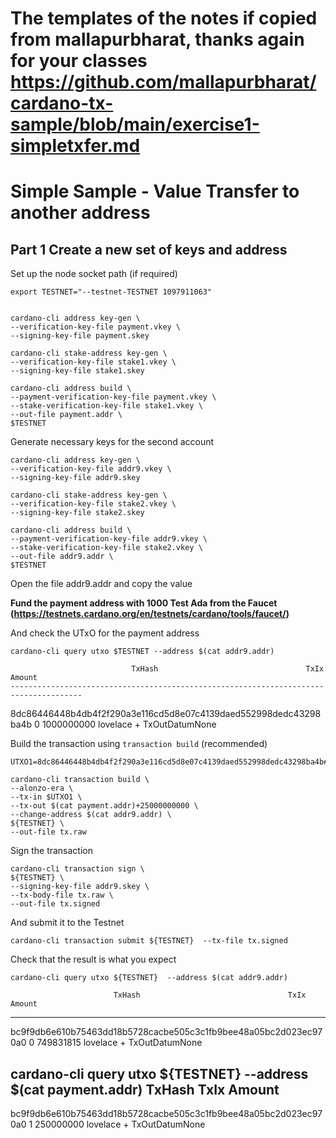 # The templates of the notes if copied from mallapurbharat, thanks again for your classes https://github.com/mallapurbharat/cardano-tx-sample/blob/main/exercise1-simpletxfer.md

# Simple Sample - Value Transfer to another address

## Part 1 Create a new set of keys and address 

Set up the node socket path (if required)

    export TESTNET="--testnet-TESTNET 1097911063"


    cardano-cli address key-gen \
    --verification-key-file payment.vkey \
    --signing-key-file payment.skey

    cardano-cli stake-address key-gen \
    --verification-key-file stake1.vkey \
    --signing-key-file stake1.skey

    cardano-cli address build \
    --payment-verification-key-file payment.vkey \
    --stake-verification-key-file stake1.vkey \
    --out-file payment.addr \
    $TESTNET


Generate necessary keys for the second account

    cardano-cli address key-gen \
    --verification-key-file addr9.vkey \
    --signing-key-file addr9.skey

    cardano-cli stake-address key-gen \
    --verification-key-file stake2.vkey \
    --signing-key-file stake2.skey

    cardano-cli address build \
    --payment-verification-key-file addr9.vkey \
    --stake-verification-key-file stake2.vkey \
    --out-file addr9.addr \
    $TESTNET

Open the file addr9.addr and copy the value    
    
 **Fund the payment address with 1000 Test Ada from the Faucet (https://testnets.cardano.org/en/testnets/cardano/tools/faucet/)**


And check the UTxO for the payment address 
    
    cardano-cli query utxo $TESTNET --address $(cat addr9.addr)

                               TxHash                                 TxIx        Amount
    --------------------------------------------------------------------------------------
   8dc86446448b4db4f2f290a3e116cd5d8e07c4139daed552998dedc43298ba4b     0        1000000000 lovelace + TxOutDatumNone



Build the transaction using `transaction build` (recommended)
    
    UTXO1=8dc86446448b4db4f2f290a3e116cd5d8e07c4139daed552998dedc43298ba4b#0

    cardano-cli transaction build \
    --alonzo-era \
    --tx-in $UTXO1 \
    --tx-out $(cat payment.addr)+25000000000 \
    --change-address $(cat addr9.addr) \
    ${TESTNET} \
    --out-file tx.raw

Sign the transaction

    cardano-cli transaction sign \
    ${TESTNET} \
    --signing-key-file addr9.skey \
    --tx-body-file tx.raw \
    --out-file tx.signed

And submit it to the Testnet

    cardano-cli transaction submit ${TESTNET}  --tx-file tx.signed


Check that the result is what you expect

    cardano-cli query utxo ${TESTNET}  --address $(cat addr9.addr)

                           TxHash                                 TxIx        Amount
--------------------------------------------------------------------------------------
bc9f9db6e610b75463dd18b5728cacbe505c3c1fb9bee48a05bc2d023ec970a0     0        749831815 lovelace + TxOutDatumNone

 cardano-cli query utxo ${TESTNET}  --address $(cat payment.addr)
                            TxHash                                 TxIx        Amount
--------------------------------------------------------------------------------------
bc9f9db6e610b75463dd18b5728cacbe505c3c1fb9bee48a05bc2d023ec970a0     1        250000000 lovelace + TxOutDatumNone